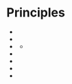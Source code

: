 # Principles

- [](data_formats.md)
- [](icons_style.md)
- [](layout.md)
    - [](groups_of_controls.md)
- [](mnemonics.md)
- [](platform_theme_colors.md)
- [](typography.md)
- [](validation_errors.md)
